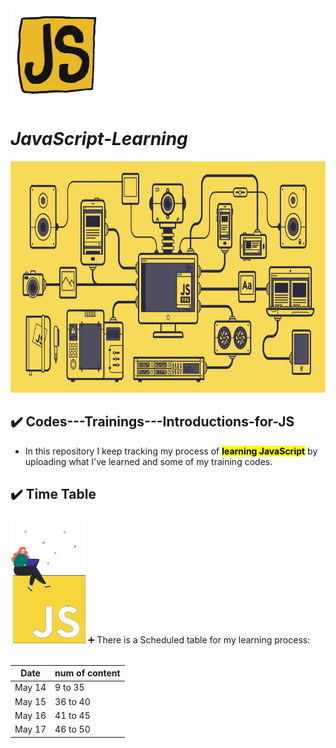 <img src="assets/giphy.gif" style="width: 150px; height: 150px;">

# ***JavaScript-Learning***

<img src="assets/js.gif" style="width: 1600px; height: 370px;">

## ✔️ Codes---Trainings---Introductions-for-JS

-   In this repository I keep tracking my process of <mark>**learning JavaScript**</mark> by uploading what I've learned and some of my training codes.

## ✔️ Time Table
<img src="assets/js-animation.gif" style="width: 120px; height: 200px;">
➕ There is a Scheduled table for my learning process:
<br><br>

<table>
  <thead>
    <tr>
      <th>Date</th>
      <th>num of content</th>
    </tr>
  </thead>
  <tbody>
    <tr>
      <td>May 14</td>
      <td>9 to 35</td>
    </tr>
    <tr>
      <td>May 15</td>
      <td>36 to 40</td>
    </tr>
    <tr>
      <td>May 16</td>
      <td>41 to 45</td>
    </tr>
    <tr>
      <td>May 17</td>
      <td>46 to 50</td>
    </tr>
  </tbody>
</table>
